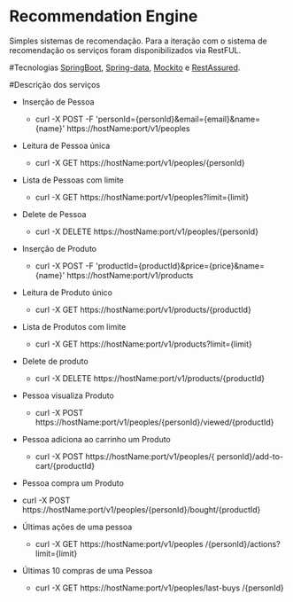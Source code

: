 # Recommendation Engine
Simples sistemas de recomendação. Para a iteração com o sistema de recomendação os serviços foram disponibilizados via RestFUL.

#Tecnologias
[SpringBoot](http://projects.spring.io/spring-boot/), [Spring-data](projects.spring.io/spring-data-neo4j/), [Mockito](mockito.org/) e [RestAssured](https://github.com/jayway/rest-assured).





#Descrição dos serviços

- Inserção de Pessoa
  - curl -X POST -F 'personId={personId}&email={email}&name={name}' https://hostName:port/v1/peoples
  
- Leitura de Pessoa única
  - curl -X GET https://hostName:port/v1/peoples/{personId}
  
- Lista de Pessoas com limite
  - curl -X GET https://hostName:port/v1/peoples?limit={limit}
  
- Delete de Pessoa
  - curl -X DELETE https://hostName:port/v1/peoples/{personId}
   
- Inserção de Produto
  - curl -X POST -F 'productId={productId}&price={price}&name={name}' https://hostName:port/v1/products
  
- Leitura de Produto único
  - curl -X GET https://hostName:port/v1/products/{productId}
  
- Lista de Produtos com limite
  - curl -X GET https://hostName:port/v1/products?limit={limit}
  
- Delete de produto
  - curl -X DELETE https://hostName:port/v1/products/{productId}
  
- Pessoa visualiza Produto
  - curl -X POST https://hostName:port/v1/peoples/{personId}/viewed/{productId}
  
- Pessoa adiciona ao carrinho um Produto
  - curl -X POST https://hostName:port/v1/peoples/{ personId}/add-to-cart/{productId}
  
 - Pessoa compra um Produto
  - curl -X POST https://hostName:port/v1/peoples/{personId}/bought/{productId}
  
- Últimas ações de uma pessoa
  - curl -X GET https://hostName:port/v1/peoples /{personId}/actions?limit={limit}
  
- Últimas 10 compras de uma Pessoa
  - curl -X GET https://hostName:port/v1/peoples/last-buys /{personId}

